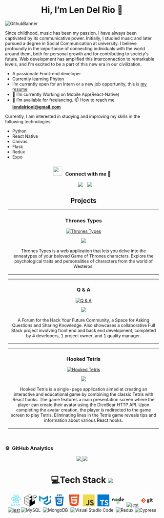 <div align="center">
<h1 align="center">Hi, I’m Len Del Rio 👋</h1>
</div>

![GithubBanner](https://github.com/Lenindelrionicaragua/Lenindelrionicaragua/assets/142052112/fe8b236b-9f90-484c-b84f-d9c41f157629)

Since childhood, music has been my passion. I have always been captivated by its communicative power. Initially, I studied music and later pursued a degree in Social Communication at university. I believe profoundly in the importance of connecting individuals with the world around them, both for personal growth and for contributing to society's future. Web development has amplified this interconnection to remarkable levels, and I'm excited to be a part of this new era in our civilization.

- A passionate Front-end developer
- Currently learning Phyton
- I’m currently open for an Intern or a new job opportunity, this is [my resume](https://app.enhancv.com/share/48a45dff/?utm_medium=growth&utm_campaign=share-resume&utm_source=dynamic)
- 🌱 I’m currently Working on Mobile App(React-Native)
- 🤝 I’m available for freelancing.
📫 How to reach me **lendelrionl@gmail.com**

Currently, I am interested in studying and improving my skills in the following technologies:

- Python
- React Native
- Canvas
- Flask
- Redux
- Expo

<h3 align="center" > <img src="https://media.giphy.com/media/iY8CRBdQXODJSCERIr/giphy.gif" width="30" height="30" style="margin-right: 10px;">Connect with me 🤝 </h3>

<p align="center">

 <div align="center"  class="icons-social" style="margin-left: 10px;">
        <a style="margin-left: 10px;"  target="_blank" href="https://www.linkedin.com/in/len-del-rio-31a2882ab/">
			<img src="https://img.icons8.com/doodle/40/000000/linkedin--v2.png"></a>
        <a style="margin-left: 10px;" target="_blank" href="https://github.com/Lenindelrionicaragua">
		<img src="https://img.icons8.com/doodle/40/000000/github--v1.png"></a>
</p>

## Projects

<table>
<tr>
<td width="50%">
<h3 align="center">Thrones Types</h3>
<div align="center">   
         
<a href="https://github.com/Lenindelrionicaragua/Throne-Types" target="_blank"><img src="https://github.com/Lenindelrionicaragua/Lenindelrionicaragua/assets/142052112/077d9ff1-ae66-4ab6-95eb-a1a4ce18bd45" width="400" alt="Thrones Types"></a>
<br>
<p>
<a href="https://github.com/Lenindelrionicaragua/Throne-Types/tree/main/GoT-Enneatypes" target="_blank">
<img src="https://img.shields.io/badge/CODE-ff9?style=for-the-badge&logo=github&logoColor=black">
</a>
</p>
</p>Thrones Types is a web application that lets you delve into the enneatypes of your beloved Game of Thrones characters. Explore the psychological traits and personalities of characters from the world of Westeros.
</p>
</div>                                                             
</table>  

<table>
<tr>
<td width="50%">
<h3 align="center">Q & A</h3>
<div align="center">
	
<a href="https://github.com/Lenindelrionicaragua/Q-And-A" target="_blank"><img src="https://imgur.com/RSf0jY1.jpg" width="400" alt="Q & A"></a>
<p>
<a href="https://github.com/Lenindelrionicaragua/Q-And-A" target="_blank">
<img src="https://img.shields.io/badge/CODE-ff9?style=for-the-badge&logo=github&logoColor=black">
</a>
</p>
<p>A Forum for the Hack Your Future Community, a Space for Asking Questions and Sharing Knowledge. Also showcases a collaborative Full Stack project involving front end and back end development, completed by 4 developers, 1 project owner, and 1 quality manager.</p>
</div>
</td>

</table>   

<table>
<tr>
<td width="50%">
<h3 align="center">Hooked Tetris</h3>
<div align="center">
	
<a href="https://github.com/Lenindelrionicaragua/Hooked-Tetris_React-Project" target="_blank"><img src="https://i.imgur.com/YxuYnqj.png" width="400" alt="Hooked Tetris"></a>
<p>
<a href="https://github.com/Lenindelrionicaragua/Hooked-Tetris_React-Project" target="_blank">
<img src="https://img.shields.io/badge/CODE-ff9?style=for-the-badge&logo=github&logoColor=black">
</a>
</p>
<p>Hooked Tetris is a single-page application aimed at creating an interactive and educational game by combining the classic Tetris with React hooks. The game features a main presentation screen where the player can create their avatar using the DiceBear HTTP API. Upon completing the avatar creation, the player is redirected to the game screen to play Tetris. Eliminating lines in the Tetris game reveals tips and information about various React hooks.</p>
</div>
</td>
</table>   
                                                                               
</div>
<br>

### ⚙️ &nbsp;GitHub Analytics

<p align="center">
<a href="https://github.com/Lenindelrionicaragua">
  <img height="180em" src="https://github-readme-stats-eight-theta.vercel.app/api?username=Lenindelrionicaragua&show_icons=true&theme=radical&include_all_commits=true&count_private=true"/>
  <img height="180em" src="https://github-readme-stats-eight-theta.vercel.app/api/top-langs/?username=Lenindelrionicaragua&layout=compact&langs_count=8&theme=radical"/>
</a>
</p>

<div align="center">
	
# 💻Tech Stack <img  src = "https://media2.giphy.com/media/QssGEmpkyEOhBCb7e1/giphy.gif?cid=ecf05e47a0n3gi1bfqntqmob8g9aid1oyj2wr3ds3mg700bl&rid=giphy.gif" width = 32px >

  <img src="https://github.com/devicons/devicon/blob/master/icons/react/react-original-wordmark.svg" title="React" alt="React" width="40" height="40"/>&nbsp;
  <img src="https://github.com/expo/logos/blob/main/svg/snack.svg" title="Expo" alt="Expo" width="40" height="40"/>&nbsp;
  <img src="https://github.com/devicons/devicon/blob/master/icons/materialui/materialui-original.svg" title="Material UI" alt="Material UI" width="40" height="40"/>&nbsp;
  <img src="https://github.com/devicons/devicon/blob/master/icons/css3/css3-plain-wordmark.svg"  title="CSS3" alt="CSS" width="40" height="40"/>&nbsp;
  <img src="https://github.com/devicons/devicon/blob/master/icons/html5/html5-original.svg" title="HTML5" alt="HTML" width="40" height="40"/>&nbsp;
  <img src="https://github.com/devicons/devicon/blob/master/icons/javascript/javascript-original.svg" title="JavaScript" alt="JavaScript" width="40" height="40"/>&nbsp;
  <img src="https://github.com/devicons/devicon/blob/master/icons/typescript/typescript-original.svg" title="TypeScript" alt="TypeScript" width="40" height="40"/>&nbsp;
  <img src="https://github.com/devicons/devicon/blob/master/icons/nodejs/nodejs-original-wordmark.svg" title="NodeJS" alt="NodeJS" width="40" height="40"/>&nbsp;
  <img src="https://github.com/Lenindelrionicaragua/Lenindelrionicaragua/assets/142052112/dac84808-eee2-41b1-8beb-4ec2759d2385" title="Jest" alt="jest" width="40" height="40"/>&nbsp;
  <img src="https://github.com/devicons/devicon/blob/master/icons/git/git-original-wordmark.svg" title="Git" alt="Git" width="40" height="40"/>&nbsp;
  [![jest](https://jestjs.io/img/jest-badge.svg)](https://github.com/jestjs/jest)
  <img alt="MySQL" src="https://img.shields.io/badge/MySQL-%2300f.svg?logo=mysql&logoColor=white">&nbsp;
  <img alt="MongoDB" src="https://img.shields.io/badge/MongoDB-%234ea94b.svg?logo=mongodb&logoColor=white">&nbsp;
  <img alt="Visual Studio Code" src="https://img.shields.io/badge/Visual%20Studio%20Code-0078d7.svg?logo=visual-studio-code&logoColor=white">&nbsp;
<img src="https://github.com/Lenindelrionicaragua/Lenindelrionicaragua/assets/142052112/6ed5e78c-518a-4a98-afdd-4b887f5ddca0" alt="Redux" width="40" height="40">
<img src="https://github.com/Lenindelrionicaragua/Lenindelrionicaragua/assets/142052112/f9894c92-be04-4eb2-92bf-832763c35513" alt="Cypress" width="40" height="40">




